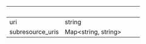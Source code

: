 
|&nbsp;|&nbsp;|&nbsp;|&nbsp;|
|---|---|---|---|
| uri | string | |  |
| subresource_uris | Map&lt;string, string&gt; | |  |